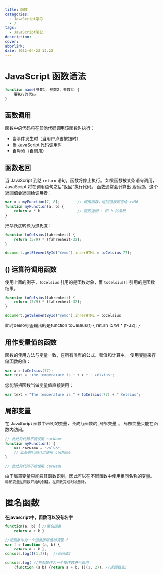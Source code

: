 ```yaml
---
title: 函数
categories:
  - JavaScript学习
  - /
tags:
  - JavaScript笔记
description: 
cover: 
abbrlink: 
date: 2022-04-25 15:25
---
```


# JavaScript 函数语法
```js
function name(参数1, 参数2, 参数3) {
    要执行的代码
}
```

## 函数调用
函数中的代码将在其他代码调用该函数时执行：
-   当事件发生时（当用户点击按钮时）
-   当 JavaScript 代码调用时
-   自动的（自调用）

## 函数返回
当 JavaScript 到达 `return` 语句，函数将停止执行。
如果函数被某条语句调用，JavaScript 将在调用语句之后“返回”执行代码。
函数通常会计算出 _返回值_。这个返回值会返回给调用者：
```js
var x = myFunction(7, 8);        // 调用函数，返回值被赋值给 x=56
function myFunction(a, b) {
    return a * b;                // 函数返回 a 和 b 的乘积
}
```

把华氏度转换为摄氏度：
```js
function toCelsius(fahrenheit) {
    return (5/9) * (fahrenheit-32);
}

document.getElementById("demo").innerHTML = toCelsius(77);
```

## () 运算符调用函数
使用上面的例子，`toCelsius` 引用的是函数对象，而 `toCelsius()` 引用的是函数结果。
```js
function toCelsius(fahrenheit) {
    return (5/9) * (fahrenheit-32);
}

document.getElementById("demo").innerHTML = toCelsius;
```
此时demo标签输出的是function toCelsius(f) { return (5/9) * (f-32); }

## 用作变量值的函数
函数的使用方法与变量一致，在所有类型的公式、赋值和计算中。
使用变量来存储函数的值：
```js
var x = toCelsius(77);
var text = "The temperature is " + x + " Celsius";
```
您能够把函数当做变量值直接使用：
```js
var text = "The temperature is " + toCelsius(77) + " Celsius";
```


## 局部变量
在 JavaScript 函数中声明的变量，会成为函数的_局部变量_。
局部变量只能在函数内访问。

```js
// 此处的代码不能使用 carName
function myFunction() {
    var carName = "Volvo";
    // 此处的代码可以使用 carName
}

// 此处的代码不能使用 carName
```
由于局部变量只能被其函数识别，因此可以在不同函数中使用相同名称的变量。
`局部变量在函数开始时创建，在函数完成时被删除。`



# 匿名函数

**在javascript中，函数可以没有名字**

```js
function(a, b) { //匿名函数
    return a + b;}
```

```js
//把函数作为一个值直接赋值给变量 f
var f = function (a, b) {  
    return a + b;};
console.log(f(1,2));  //返回值3
```

```js
console.log( //把函数作为一个操作数进行调用  
    (function (a,b) {return a + b; })(1, 2)); //返回数值3
```











